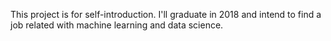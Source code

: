 This project is for self-introduction.
I'll graduate in 2018 and intend to find a job related with machine learning and data science. 

